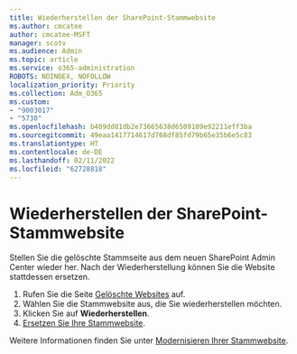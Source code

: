 ```yaml
---
title: Wiederherstellen der SharePoint-Stammwebsite
ms.author: cmcatee
author: cmcatee-MSFT
manager: scotv
ms.audience: Admin
ms.topic: article
ms.service: o365-administration
ROBOTS: NOINDEX, NOFOLLOW
localization_priority: Priority
ms.collection: Adm_O365
ms.custom:
- "9003017"
- "5730"
ms.openlocfilehash: b409dd81db2e73665638d6509109e92211eff3ba
ms.sourcegitcommit: 49eaa1417714617d768df85fd79b65e35b6e5c83
ms.translationtype: HT
ms.contentlocale: de-DE
ms.lasthandoff: 02/11/2022
ms.locfileid: "62728818"
---
```

# <a name="restore-the-sharepoint-root-site"></a>Wiederherstellen der SharePoint-Stammwebsite

Stellen Sie die gelöschte Stammseite aus dem neuen SharePoint Admin Center wieder her. Nach der Wiederherstellung können Sie die Website stattdessen ersetzen.

1. Rufen Sie die Seite [Gelöschte Websites](https://admin.microsoft.com/sharepoint?page=recycleBin&modern=true) auf. 
2. Wählen Sie die Stammwebsite aus, die Sie wiederherstellen möchten.
3. Klicken Sie auf **Wiederherstellen**.
4. [Ersetzen Sie Ihre Stammwebsite](https://docs.microsoft.com/sharepoint/troubleshoot/sites/url-that-resides-under-root-site-collection-is-broken).

Weitere Informationen finden Sie unter [Modernisieren Ihrer Stammwebsite](https://docs.microsoft.com/sharepoint/modern-root-site).
